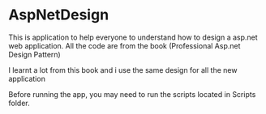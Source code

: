 AspNetDesign
=================

This is application to help everyone to understand how to design a asp.net web application. 
All the code are from the book (Professional Asp.net Design Pattern)

I learnt a lot from this book and i use the same design for all the new application


Before running the app, you may need to run the scripts located in Scripts folder.
